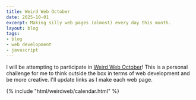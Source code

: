 ```yaml
---
title: Weird Web October 
date: 2025-10-01
excerpt: Making silly web pages (almost) every day this month.
layout: blog
tags: 
- blog
- web development
- javascript
---
```


I will be attempting to participate in [Weird Web October](https://weirdweboctober.website/)! This is a personal challenge for me to think outside the box in terms of web development and be more creative.
I'll update links as I make each web page.

{% include "html/weirdweb/calendar.html" %}